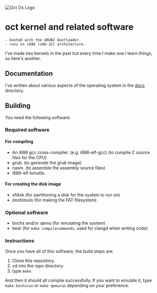 ![Oct Os Logo](https://github.com/j4cobgarby/octOs/blob/master/Logo%20OctOs%20Sketch.png)

# oct kernel and related software

    - booted with the GRUB2 bootloader.
    - runs on i686 (x86-32) architecture.

I've made two kernels in the past but every time I make one I learn things, so
here's another. 

## Documentation

I've written about various aspects of the operating system in the [docs](/docs)
directory.

## Building

You need the following software:

### Required software

#### For compiling
- An i686 gcc cross-compiler. (e.g. i686-elf-gcc) (to compile C source files for the CPU)
- grub. (to generate the grub image)
- nasm. (to assemble the assembly source files)
- i686-elf-binutils.

#### For creating the disk image
- sfdisk (for partitioning a disk for the system to run on)
- dosfstools (for making the FAT filesystem)
    
### Optional software

- bochs and/or qemu (for emulating the system)
- bear (for `make compilecommands`, used for clangd when writing code)

### Instructions

Once you have all of this software, the build steps are:

1. Clone this repository.
2. cd into the repo directory.
3. type `make`.

And then it should all compile successfully. If you want to emulate it, type `make bochsrun` or `make qemurun` depending on your preference.
